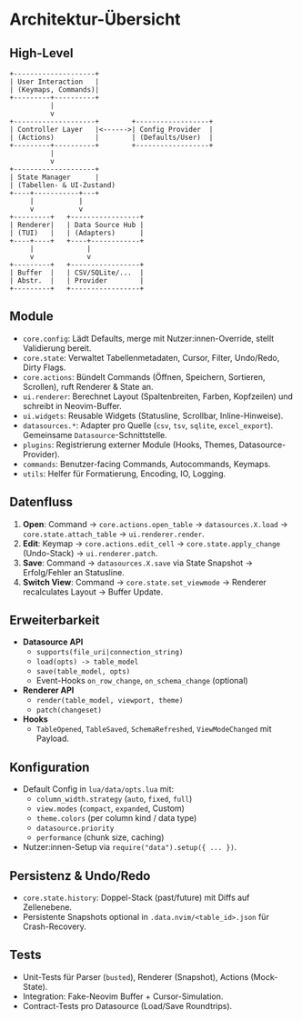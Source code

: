 # Architektur-Übersicht

## High-Level
```
+--------------------+
| User Interaction   |
| (Keymaps, Commands)|
+---------+----------+
          |
          v
+--------------------+        +------------------+
| Controller Layer   |<------>| Config Provider  |
| (Actions)          |        | (Defaults/User)  |
+---------+----------+        +------------------+
          |
          v
+--------------------+
| State Manager      |
| (Tabellen- & UI-Zustand)
+----+-----------+---+
     |           |
     v           v
+---------+   +-----------------+
| Renderer|   | Data Source Hub |
| (TUI)   |   | (Adapters)      |
+----+----+   +----+------------+
     |             |
     v             v
+---------+   +-----------------+
| Buffer  |   | CSV/SQLite/...  |
| Abstr.  |   | Provider        |
+---------+   +-----------------+
```

## Module
- `core.config`: Lädt Defaults, merge mit Nutzer:innen-Override, stellt Validierung bereit.
- `core.state`: Verwaltet Tabellenmetadaten, Cursor, Filter, Undo/Redo, Dirty Flags.
- `core.actions`: Bündelt Commands (Öffnen, Speichern, Sortieren, Scrollen), ruft Renderer & State an.
- `ui.renderer`: Berechnet Layout (Spaltenbreiten, Farben, Kopfzeilen) und schreibt in Neovim-Buffer.
- `ui.widgets`: Reusable Widgets (Statusline, Scrollbar, Inline-Hinweise).
- `datasources.*`: Adapter pro Quelle (`csv`, `tsv`, `sqlite`, `excel_export`). Gemeinsame `Datasource`-Schnittstelle.
- `plugins`: Registrierung externer Module (Hooks, Themes, Datasource-Provider).
- `commands`: Benutzer-facing Commands, Autocommands, Keymaps.
- `utils`: Helfer für Formatierung, Encoding, IO, Logging.

## Datenfluss
1. **Open**: Command -> `core.actions.open_table` -> `datasources.X.load` -> `core.state.attach_table` -> `ui.renderer.render`.
2. **Edit**: Keymap -> `core.actions.edit_cell` -> `core.state.apply_change` (Undo-Stack) -> `ui.renderer.patch`.
3. **Save**: Command -> `datasources.X.save` via State Snapshot -> Erfolg/Fehler an Statusline.
4. **Switch View**: Command -> `core.state.set_viewmode` -> Renderer recalculates Layout -> Buffer Update.

## Erweiterbarkeit
- **Datasource API**
  - `supports(file_uri|connection_string)`
  - `load(opts) -> table_model`
  - `save(table_model, opts)`
  - Event-Hooks `on_row_change`, `on_schema_change` (optional)
- **Renderer API**
  - `render(table_model, viewport, theme)`
  - `patch(changeset)`
- **Hooks**
  - `TableOpened`, `TableSaved`, `SchemaRefreshed`, `ViewModeChanged` mit Payload.

## Konfiguration
- Default Config in `lua/data/opts.lua` mit:
  - `column_width.strategy` (`auto`, `fixed`, `full`)
  - `view.modes` (`compact`, `expanded`, Custom)
  - `theme.colors` (per column kind / data type)
  - `datasource.priority`
  - `performance` (chunk size, caching)
- Nutzer:innen-Setup via `require("data").setup({ ... })`.

## Persistenz & Undo/Redo
- `core.state.history`: Doppel-Stack (past/future) mit Diffs auf Zellenebene.
- Persistente Snapshots optional in `.data.nvim/<table_id>.json` für Crash-Recovery.

## Tests
- Unit-Tests für Parser (`busted`), Renderer (Snapshot), Actions (Mock-State).
- Integration: Fake-Neovim Buffer + Cursor-Simulation.
- Contract-Tests pro Datasource (Load/Save Roundtrips).
